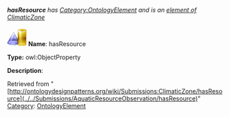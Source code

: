 ___hasResource__ has [Category:OntologyElement](../../Category/OntologyElement "Category:OntologyElement") and is an [element of](../../Property/ElementOf "Property:ElementOf") [ClimaticZone](../../Submissions/ClimaticZone "Submissions:ClimaticZone")_


  




[![ObjectProperty](../../images/thumb/c/c3/ObjectProperty.gif/45px-ObjectProperty.gif)](../../Image/ObjectProperty.gif "ObjectProperty")
__Name__: hasResource 


__Type:__ owl:ObjectProperty 


__Description__: 





Retrieved from "[http://ontologydesignpatterns.org/wiki/Submissions:ClimaticZone/hasResource](../../Submissions/AquaticResourceObservation/hasResource)"
 [Category](http://ontologydesignpatterns.org/wiki/Special:Categories "Special:Categories"): [OntologyElement](../../Category/OntologyElement "Category:OntologyElement")
